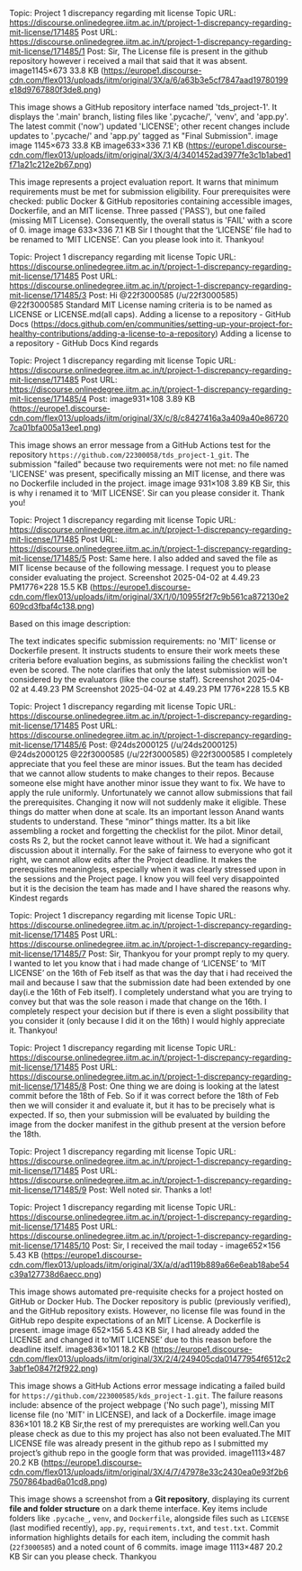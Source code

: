 Topic: Project 1 discrepancy regarding mit license
Topic URL: https://discourse.onlinedegree.iitm.ac.in/t/project-1-discrepancy-regarding-mit-license/171485
Post URL: https://discourse.onlinedegree.iitm.ac.in/t/project-1-discrepancy-regarding-mit-license/171485/1
Post:  Sir, 
 The License file is present in the github repository however i received a mail that said that it was absent. 
 image1145×673 33.8 KB (https://europe1.discourse-cdn.com/flex013/uploads/iitm/original/3X/a/6/a63b3e5cf7847aad19780199e18d9767880f3de8.png)

This image shows a GitHub repository interface named 'tds_project-1'. It displays the '.main' branch, listing files like '.pycache/', 'venv', and 'app.py'. The latest commit ('now') updated 'LICENSE'; other recent changes include updates to '.pycache/' and 'app.py' tagged as "Final Submission".
 image image 1145×673 33.8 KB 
 image633×336 7.1 KB (https://europe1.discourse-cdn.com/flex013/uploads/iitm/original/3X/3/4/3401452ad3977fe3c1b1abed1f71a21c212e2b67.png)

This image represents a project evaluation report. It warns that minimum requirements must be met for submission eligibility. Four prerequisites were checked: public Docker & GitHub repositories containing accessible images, Dockerfile, and an MIT license. Three passed ('PASS'), but one failed (missing MIT License). Consequently, the overall status is 'FAIL' with a score of 0.
 image image 633×336 7.1 KB 
 Sir I thought that the ‘LICENSE’ file had to be renamed to ‘MIT LICENSE’. 
Can you please look into it. Thankyou! 

Topic: Project 1 discrepancy regarding mit license
Topic URL: https://discourse.onlinedegree.iitm.ac.in/t/project-1-discrepancy-regarding-mit-license/171485
Post URL: https://discourse.onlinedegree.iitm.ac.in/t/project-1-discrepancy-regarding-mit-license/171485/3
Post:  Hi  @22f3000585 (/u/22f3000585) @22f3000585 
 Standard MIT License naming criteria is to be named as LICENSE or LICENSE.md(all caps). 
 Adding a license to a repository - GitHub Docs (https://docs.github.com/en/communities/setting-up-your-project-for-healthy-contributions/adding-a-license-to-a-repository) Adding a license to a repository - GitHub Docs 
 Kind regards 

Topic: Project 1 discrepancy regarding mit license
Topic URL: https://discourse.onlinedegree.iitm.ac.in/t/project-1-discrepancy-regarding-mit-license/171485
Post URL: https://discourse.onlinedegree.iitm.ac.in/t/project-1-discrepancy-regarding-mit-license/171485/4
Post:  image931×108 3.89 KB (https://europe1.discourse-cdn.com/flex013/uploads/iitm/original/3X/c/8/c8427416a3a409a40e867207ca01bfa005a13ee1.png)

This image shows an error message from a GitHub Actions test for the repository `https://github.com/22300058/tds_project-1_git`. The submission "failed" because two requirements were not met: no file named 'LICENSE' was present, specifically missing an MIT license, and there was no Dockerfile included in the project.
 image image 931×108 3.89 KB 
Sir, this is why i renamed it to ‘MIT LICENSE’. 
Sir can you please consider it. Thank you! 

Topic: Project 1 discrepancy regarding mit license
Topic URL: https://discourse.onlinedegree.iitm.ac.in/t/project-1-discrepancy-regarding-mit-license/171485
Post URL: https://discourse.onlinedegree.iitm.ac.in/t/project-1-discrepancy-regarding-mit-license/171485/5
Post:  Same here. I also added and saved the file as MIT license because of the following message. I request you to please consider evaluating the project. 
 Screenshot 2025-04-02 at 4.49.23 PM1776×228 15.5 KB (https://europe1.discourse-cdn.com/flex013/uploads/iitm/original/3X/1/0/10955f2f7c9b561ca872130e2609cd3fbaf4c138.png)

Based on this image description:

The text indicates specific submission requirements: no \'MIT\' license or Dockerfile present. It instructs students to ensure their work meets these criteria before evaluation begins, as submissions failing the checklist won't even be scored. The note clarifies that only the latest submission will be considered by the evaluators (like the course staff).
 Screenshot 2025-04-02 at 4.49.23 PM Screenshot 2025-04-02 at 4.49.23 PM 1776×228 15.5 KB 

Topic: Project 1 discrepancy regarding mit license
Topic URL: https://discourse.onlinedegree.iitm.ac.in/t/project-1-discrepancy-regarding-mit-license/171485
Post URL: https://discourse.onlinedegree.iitm.ac.in/t/project-1-discrepancy-regarding-mit-license/171485/6
Post:  @24ds2000125 (/u/24ds2000125) @24ds2000125   @22f3000585 (/u/22f3000585) @22f3000585 
 I completely appreciate that you feel these are minor issues. 
 But the team has decided that we cannot allow students to make changes to their repos. Because someone else might have another minor issue they want to fix. We have to apply the rule uniformly. 
 Unfortunately we cannot allow submissions that fail the prerequisites. 
Changing it now will not suddenly make it eligible. 
 These things do matter when done at scale.  Its an important lesson Anand wants students to understand. These “minor” things matter. 
 Its a bit like assembling a rocket and forgetting the checklist for the pilot. Minor detail, costs Rs 2, but the rocket cannot leave without it. 
 We had a significant discussion about it internally. For the sake of fairness to everyone who got it right, we cannot allow edits after the Project deadline. It makes the prerequisites meaningless, especially when it was clearly stressed upon in the sessions and the Project page. 
 I know you will feel very disappointed but it is the decision the team has made and I have shared the reasons why. 
 Kindest regards 

Topic: Project 1 discrepancy regarding mit license
Topic URL: https://discourse.onlinedegree.iitm.ac.in/t/project-1-discrepancy-regarding-mit-license/171485
Post URL: https://discourse.onlinedegree.iitm.ac.in/t/project-1-discrepancy-regarding-mit-license/171485/7
Post:  Sir, 
Thankyou for your prompt reply to my query. 
I wanted to let you know that i had made change of ‘LICENSE’ to ‘MIT LICENSE’ on the 16th of Feb itself as that was the day that i had received the mail and because I saw that the submission date had been extended by one day(i.e the 16th of Feb itself). 
I completely understand what you are trying to convey but that was the sole reason i made that change on the 16th. 
I completely respect your decision but if there is even a slight possibility that you consider it (only because I did it on the 16th) I would highly appreciate it. 
Thankyou! 

Topic: Project 1 discrepancy regarding mit license
Topic URL: https://discourse.onlinedegree.iitm.ac.in/t/project-1-discrepancy-regarding-mit-license/171485
Post URL: https://discourse.onlinedegree.iitm.ac.in/t/project-1-discrepancy-regarding-mit-license/171485/8
Post:  One thing we are doing is looking at the latest commit before the 18th of Feb. So if it was correct before the 18th of Feb then we will consider it and evaluate it, but it has to be precisely what is expected. If so, then your submission will be evaluated by building the image from the docker manifest in the github present at the version before the 18th. 

Topic: Project 1 discrepancy regarding mit license
Topic URL: https://discourse.onlinedegree.iitm.ac.in/t/project-1-discrepancy-regarding-mit-license/171485
Post URL: https://discourse.onlinedegree.iitm.ac.in/t/project-1-discrepancy-regarding-mit-license/171485/9
Post:  Well noted sir. Thanks a lot! 

Topic: Project 1 discrepancy regarding mit license
Topic URL: https://discourse.onlinedegree.iitm.ac.in/t/project-1-discrepancy-regarding-mit-license/171485
Post URL: https://discourse.onlinedegree.iitm.ac.in/t/project-1-discrepancy-regarding-mit-license/171485/10
Post:  Sir, I received the mail today - 
 image652×156 5.43 KB (https://europe1.discourse-cdn.com/flex013/uploads/iitm/original/3X/a/d/ad119b889a66e6eab18abe54c39a127738d6aecc.png)

This image shows automated pre-requisite checks for a project hosted on GitHub or Docker Hub. The Docker repository is public (previously verified), and the GitHub repository exists. However, no license file was found in the GitHub repo despite expectations of an MIT License. A Dockerfile is present.
 image image 652×156 5.43 KB 
Sir, I had already added the LICENSE and changed it to’MIT LICENSE’ due to this reason before the deadline itself. 
 image836×101 18.2 KB (https://europe1.discourse-cdn.com/flex013/uploads/iitm/original/3X/2/4/249405cda01477954f6512c23abf1e0847f2f922.png)

This image shows a GitHub Actions error message indicating a failed build for `https://github.com/223000585/kds_project-1.git`. The failure reasons include: absence of the project webpage ('No such page'), missing MIT license file (no 'MIT' in LICENSE), and lack of a Dockerfile.
 image image 836×101 18.2 KB 
Sir,the rest of my prerequistes are working well.Can you please check as due to this my project has also not been evaluated.The MIT LICENSE file was already present in the github repo as I submitted my project’s github repo in the google form that was provided. 
 image1113×487 20.2 KB (https://europe1.discourse-cdn.com/flex013/uploads/iitm/original/3X/4/7/47978e33c2430ea0e93f2b67507864bad6a01cd8.png)

This image shows a screenshot from a **Git repository**, displaying its current **file and folder structure** on a dark theme interface. Key items include folders like `.pycache_`, `venv`, and `Dockerfile`, alongside files such as `LICENSE` (last modified recently), `app.py`, `requirements.txt`, and `test.txt`. Commit information highlights details for each item, including the commit hash (`22f3000585`) and a noted count of 6 commits.
 image image 1113×487 20.2 KB 
Sir can you please check. 
Thankyou 
